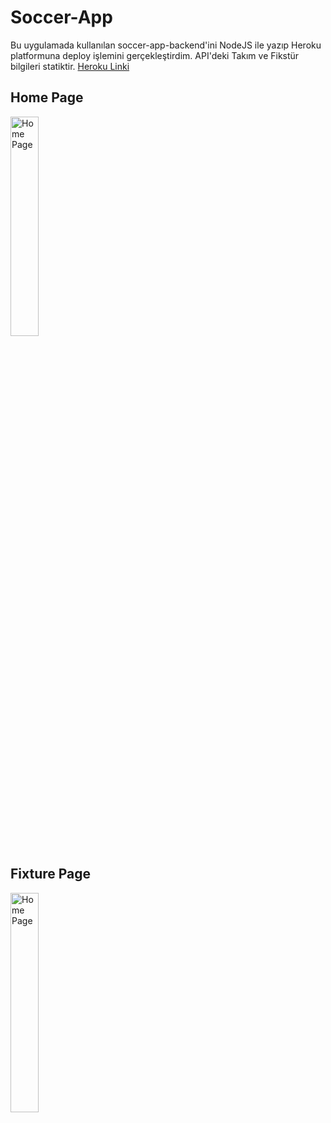 # Soccer-App
Bu uygulamada kullanılan soccer-app-backend'ini NodeJS ile yazıp Heroku platformuna deploy işlemini gerçekleştirdim. API'deki Takım ve Fikstür bilgileri statiktir.
<a href="http://soccer-app-backend.herokuapp.com/" traget="_blank">Heroku Linki</a>
<div>
 <h2>Home Page</h2>
<p><image src="https://user-images.githubusercontent.com/49796926/107877743-489dde00-6edf-11eb-82c5-91148753420c.png" alt="Home Page" width="30%" height="30%"/></p>
</div>
 <div>
<h2>Fixture Page</h2>
<p><image src="https://user-images.githubusercontent.com/49796926/107877884-26589000-6ee0-11eb-9558-04feccb32b7e.png" alt="Home Page" width="30%" height="30%"/></p>
</div>
